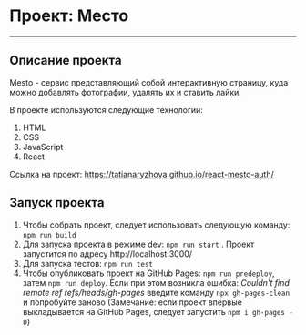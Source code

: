 # Проект: Место
_______
## Описание проекта

Mesto - сервис представляющий собой интерактивную страницу, куда можно добавлять фотографии, удалять их и ставить лайки.

В проекте используются следующие технологии:
1. HTML
2. CSS
3. JavaScript
4. React

Ссылка на проект: https://tatianaryzhova.github.io/react-mesto-auth/

## Запуск проекта

1. Чтобы собрать проект, следует использовать следующую команду: `npm run build`
2. Для запуска проекта в режиме dev: `npm run start` . Проект запустится по адресу http://localhost:3000/
3. Для запуска тестов: `npm run test`
4. Чтобы опубликовать проект на GitHub Pages: `npm run predeploy`, затем `npm run deploy`.
   Если при этом возникла ошибка: _Couldn't find remote ref refs/heads/gh-pages_
   введите команду `npx gh-pages-clean` и попробуйте заново
   (Замечание: если проект впервые выкладывается на GitHub Pages, следует запустить `npm i gh-pages -D`)
